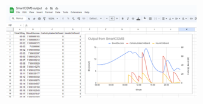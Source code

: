 [![Screenshot](https://github.com/Janiczek/smartcgms_mdi/raw/main/screenshot.png)](https://github.com/Janiczek/smartcgms_mdi/raw/main/screenshot.png)
